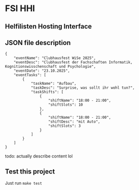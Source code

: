 # FSI HHI
## Helfilisten Hosting Interface

## JSON file description
```
{
    "eventName": "Clubhausfest WiSe 2025",
    "eventDesc": "Clubhausfest der Fachschaften Informatik, Kognitionswisschenschaft und Psychologie",
    "eventDate": "23.10.2025",
    "eventTasks": [
        {
            "taskName": "Aufbau",
            "taskDesc": "Surprise, was sollt ihr wohl tun?",
            "taskShifts": [
                {
                    "shiftName": "18:00 - 21:00",
                    "shiftSlots": 10
                },
                {
                    "shiftName": "18:00 - 21:00",
                    "shiftDesc": "mit Auto",
                    "shiftSlots": 3
                }
            ]
        }
    ]
}
```

todo: actually describe content lol

## Test this project

Just run `make test`